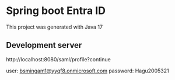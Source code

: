 # Spring boot Entra ID

This project was generated with Java 17

## Development server

http://localhost:8080/saml/profile?continue

user: bsmingam1@yyqf8.onmicrosoft.com
password: Hagu2005321